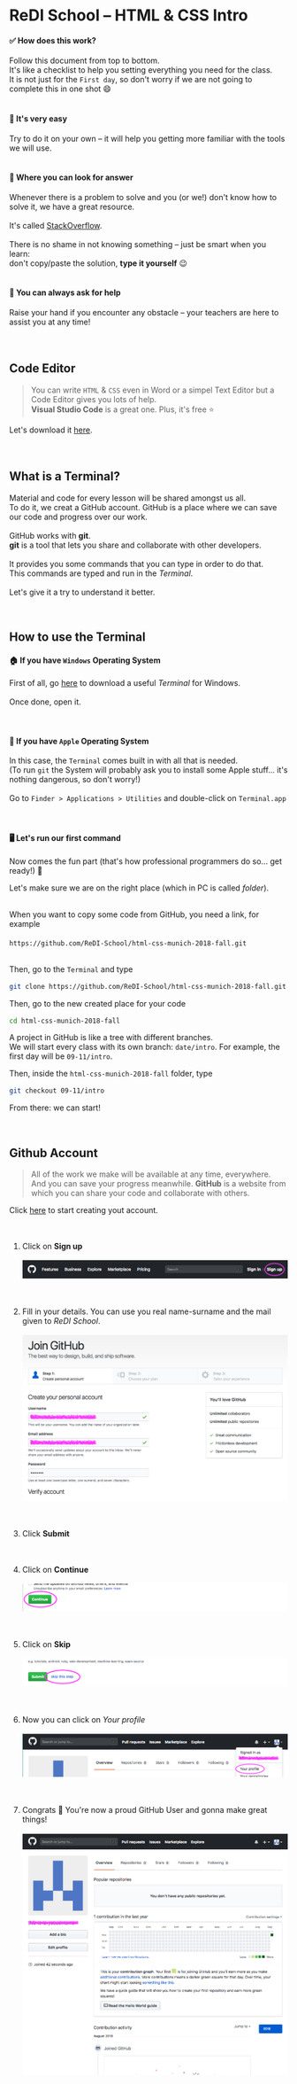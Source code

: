 # ReDI School – HTML & CSS Intro

#### ✅ How does this work?
Follow this document from top to bottom. <br>
It's like a checklist to help you setting everything you need for the class. <br>
It is not just for the `First day`, so don't worry if we are not going to complete this in one shot 😄
<br><br>

#### 💁‍ It's very easy
Try to do it on your own – it will help you getting more familiar with the tools we will use.
<br><br>

#### 👀 Where you can look for answer
Whenever there is a problem to solve and you (or we!) don't know how to solve it, we have a great resource. <br><br>
It's called <a href="https://stackoverflow.com" target="_blank">StackOverflow</a>.<br><br>
There is no shame in not knowing something – just be smart when you learn:<br>
don't copy/paste the solution, **type it yourself** 😉
<br><br>

#### 🙋‍ You can always ask for help
Raise your hand if you encounter any obstacle – your teachers are here to assist you at any time!
<br><br><br>

## Code Editor

> You can write `HTML` & `CSS` even in Word or a simpel Text Editor but a Code Editor gives you lots of help.
> <br> **Visual Studio Code** is a great one. Plus, it's free ⭐️

Let's download it <a href="https://code.visualstudio.com/download" target="_blank">here</a>.
<br><br><br>

## What is a Terminal?

Material and code for every lesson will be shared amongst us all.<br>
To do it, we creat a GitHub account. GitHub is a place where we can save our code and progress over our work.
<br>
<br>
GitHub works with **git**.<br>
**git** is a tool that lets you share and collaborate with other developers. <br><br>
It provides you some commands that you can type in order to do that.<br>
This commands are typed and run in the _Terminal_. <br><br>
Let's give it a try to understand it better.

<br>

## How to use the Terminal

#### 🏠 If you have `Windows` Operating System

First of all, go <a href="https://github.com/git-for-windows/git/releases/tag/v2.18.0.windows.1" target="_blank">here</a> to download a useful _Terminal_ for Windows.<br><br>
Once done, open it.
<br><br><br>

#### 🍎 If you have `Apple` Operating System

In this case, the `Terminal` comes built in with all that is needed.<br>
(To run `git` the System will probably ask you to install some Apple stuff... it's nothing dangerous, so don't worry!)<br><br>
Go to `Finder > Applications > Utilities` and double-click on `Terminal.app`
<br><br><br>

#### 🖥 Let's run our first command

Now comes the fun part (that's how professional programmers do so... get ready!) 🙌

Let's make sure we are on the right place (which in PC is called _folder_).
<br><br>

When you want to copy some code from GitHub, you need a link, for example
<br><br>
`https://github.com/ReDI-School/html-css-munich-2018-fall.git`
<br><br>

Then, go to the `Terminal` and type
```bash
git clone https://github.com/ReDI-School/html-css-munich-2018-fall.git
```

Then, go to the new created place for your code
```bash
cd html-css-munich-2018-fall
```

A project in GitHub is like a tree with different branches. <br>
We will start every class with its own branch: `date/intro`.
For example, the first day will be `09-11/intro`.

Then, inside the `html-css-munich-2018-fall` folder, type
```bash
git checkout 09-11/intro
```

From there: we can start!

<br>

## Github Account

> All of the work we make will be available at any time, everywhere. <br>
> And you can save your progress meanwhile.
> **GitHub** is a website from which you can share your code and collaborate with others.

Click <a href="https://github.com/join" target="_blank">here</a> to start creating yout account.
<br><br><br>

1. Click on **Sign up** <br><br>
![](assets/github-signup-00.png "Sign up on GitHub")
<br><br><br>

2. Fill in your details. You can use you real name-surname and the mail given to _ReDI School_. <br><br>
![](assets/github-signup-01.png "Fill in your details")
<br><br><br>

3. Click **Submit**
<br><br><br>

4. Click on **Continue** <br><br>
![](assets/github-signup-02.png "Continue")
<br><br><br>

5. Click on **Skip** <br><br>
![](assets/github-signup-03.png "Skip")
<br><br><br>

6. Now you can click on *Your profile* <br><br>
![](assets/github-signup-04.png "Done")
<br><br><br>

8. Congrats 🎉 You're now a proud GitHub User and gonna make great things! <br><br>
![](assets/github-signup-05.png "my profile")
<br><br><br>
